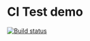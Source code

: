 # CI Test demo

[![Build status](https://ci.appveyor.com/api/projects/status/aireq2ncn20qegpa?svg=true)](https://ci.appveyor.com/project/Prokopenko11/ajs-homeworks-tests-2)